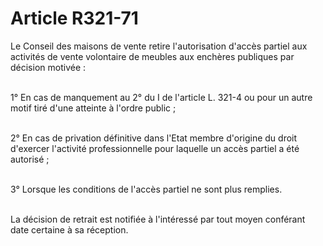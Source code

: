 # Article R321-71

<p>Le Conseil des maisons de vente retire l'autorisation d'accès partiel aux activités de vente volontaire de meubles aux enchères publiques par décision motivée :<br/><br/>

1° En cas de manquement au 2° du I de l'article L. 321-4 ou pour un autre motif tiré d'une atteinte à l'ordre public ;<br/><br/>

2° En cas de privation définitive dans l'Etat membre d'origine du droit d'exercer l'activité professionnelle pour laquelle un accès partiel a été autorisé ;<br/><br/>

3° Lorsque les conditions de l'accès partiel ne sont plus remplies.<br/><br/>

La décision de retrait est notifiée à l'intéressé par tout moyen conférant date certaine à sa réception.</p>